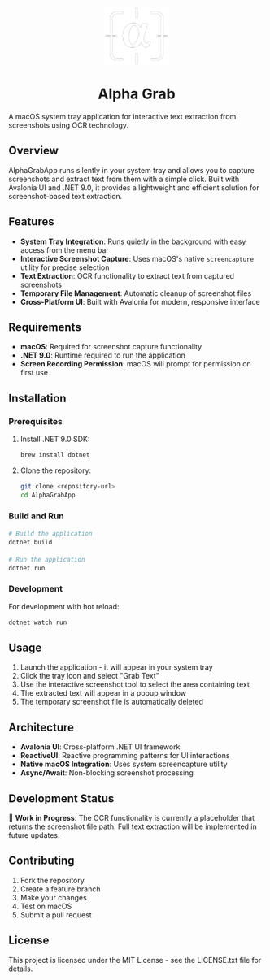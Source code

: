 <p align="center">
  <img width="128" align="center" src="Assets/icon.png">
</p>
<h1 align="center">
  Alpha Grab
</h1>
A macOS system tray application for interactive text extraction from screenshots using OCR technology.

## Overview

AlphaGrabApp runs silently in your system tray and allows you to capture screenshots and extract text from them with a simple click. Built with Avalonia UI and .NET 9.0, it provides a lightweight and efficient solution for screenshot-based text extraction.

## Features

- **System Tray Integration**: Runs quietly in the background with easy access from the menu bar
- **Interactive Screenshot Capture**: Uses macOS's native `screencapture` utility for precise selection
- **Text Extraction**: OCR functionality to extract text from captured screenshots
- **Temporary File Management**: Automatic cleanup of screenshot files
- **Cross-Platform UI**: Built with Avalonia for modern, responsive interface

## Requirements

- **macOS**: Required for screenshot capture functionality
- **.NET 9.0**: Runtime required to run the application
- **Screen Recording Permission**: macOS will prompt for permission on first use

## Installation

### Prerequisites

1. Install .NET 9.0 SDK:
   ```bash
   brew install dotnet
   ```

2. Clone the repository:
   ```bash
   git clone <repository-url>
   cd AlphaGrabApp
   ```

### Build and Run

```bash
# Build the application
dotnet build

# Run the application
dotnet run
```

### Development

For development with hot reload:
```bash
dotnet watch run
```

## Usage

1. Launch the application - it will appear in your system tray
2. Click the tray icon and select "Grab Text"
3. Use the interactive screenshot tool to select the area containing text
4. The extracted text will appear in a popup window
5. The temporary screenshot file is automatically deleted

## Architecture

- **Avalonia UI**: Cross-platform .NET UI framework
- **ReactiveUI**: Reactive programming patterns for UI interactions
- **Native macOS Integration**: Uses system screencapture utility
- **Async/Await**: Non-blocking screenshot processing

## Development Status

🚧 **Work in Progress**: The OCR functionality is currently a placeholder that returns the screenshot file path. Full text extraction will be implemented in future updates.

## Contributing

1. Fork the repository
2. Create a feature branch
3. Make your changes
4. Test on macOS
5. Submit a pull request

## License

This project is licensed under the MIT License - see the LICENSE.txt file for details.
